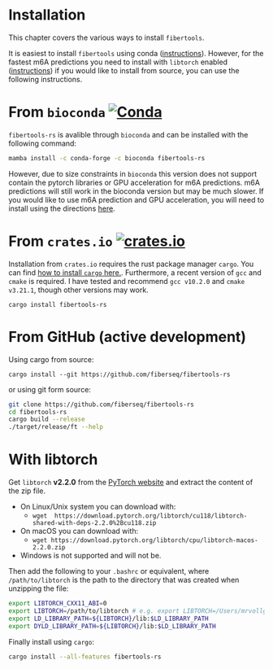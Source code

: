# Installation

This chapter covers the various ways to install `fibertools`.

It is easiest to install `fibertools` using conda ([instructions](install.md#from-bioconda)). However, for the fastest m6A predictions you need to install with `libtorch` enabled ([instructions](install.md#with-libtorch)) if you would like to install from source, you can use the following instructions.

# From `bioconda` [![Conda](https://img.shields.io/conda/vn/bioconda/fibertools-rs?color=green)](https://anaconda.org/bioconda/fibertools-rs)

`fibertools-rs` is avalible through `bioconda` and can be installed with the following command:

```bash
mamba install -c conda-forge -c bioconda fibertools-rs
```

However, due to size constraints in `bioconda` this version does not support contain the pytorch libraries or GPU acceleration for m6A predictions. m6A predictions will still work in the bioconda version but may be much slower. If you would like to use m6A prediction and GPU acceleration, you will need to install using the directions [here](#with-libtorch).


# From `crates.io` [![crates.io](https://img.shields.io/crates/v/fibertools-rs)](https://crates.io/crates/fibertools-rs)

Installation from `crates.io` requires the rust package manager `cargo`. You can find [how to install `cargo` here.](https://doc.rust-lang.org/cargo/getting-started/installation.html). Furthermore, a recent version of `gcc` and `cmake` is required. I have tested and recommend `gcc v10.2.0` and `cmake v3.21.1`, though other versions may work.

```
cargo install fibertools-rs
```

# From GitHub (active development)
Using cargo from source:
```
cargo install --git https://github.com/fiberseq/fibertools-rs
```
or using git form source:
```bash
git clone https://github.com/fiberseq/fibertools-rs
cd fibertools-rs
cargo build --release
./target/release/ft --help
```



# With libtorch

Get `libtorch` **v2.2.0** from the [PyTorch website](https://pytorch.org/get-started/) and extract the content of the zip file.

- On Linux/Unix system you can download with:
  - `wget  https://download.pytorch.org/libtorch/cu118/libtorch-shared-with-deps-2.2.0%2Bcu118.zip`
- On macOS you can download with:
  - `wget https://download.pytorch.org/libtorch/cpu/libtorch-macos-2.2.0.zip`
- Windows is not supported and will not be.

Then add the following to your `.bashrc` or equivalent, where `/path/to/libtorch` is the path to the directory that was created when unzipping the file:

```bash
export LIBTORCH_CXX11_ABI=0
export LIBTORCH=/path/to/libtorch # e.g. export LIBTORCH=/Users/mrvollger/lib/libtorch
export LD_LIBRARY_PATH=${LIBTORCH}/lib:$LD_LIBRARY_PATH
export DYLD_LIBRARY_PATH=${LIBTORCH}/lib:$LD_LIBRARY_PATH
```

Finally install using `cargo`:
```bash
cargo install --all-features fibertools-rs
```